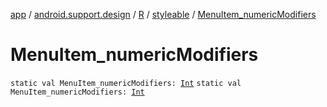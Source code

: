 [app](../../../index.md) / [android.support.design](../../index.md) / [R](../index.md) / [styleable](index.md) / [MenuItem_numericModifiers](./-menu-item_numeric-modifiers.md)

# MenuItem_numericModifiers

`static val MenuItem_numericModifiers: `[`Int`](https://kotlinlang.org/api/latest/jvm/stdlib/kotlin/-int/index.html)
`static val MenuItem_numericModifiers: `[`Int`](https://kotlinlang.org/api/latest/jvm/stdlib/kotlin/-int/index.html)